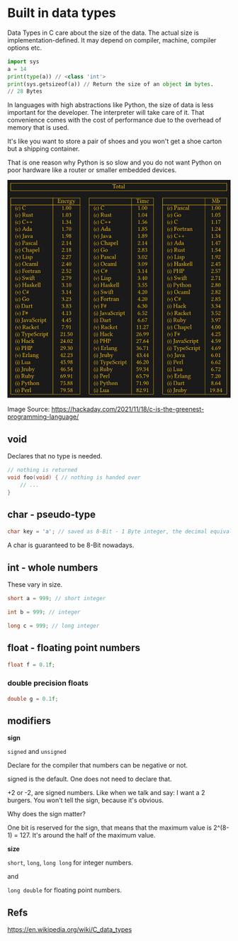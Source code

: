 # Built in data types

Data Types in C care about the size of the data. The actual size is implementation-defined. It may depend on compiler, machine, compiler options etc.

```Python 3
import sys
a = 14
print(type(a)) // <class 'int'>
print(sys.getsizeof(a)) // Return the size of an object in bytes.
// 28 Bytes
```

In languages with high abstractions like Python, the size of data is less important for the developer. The interpreter will take care of it. That convenience comes with the cost of performance due to the overhead of memory that is used.

It's like you want to store a pair of shoes and you won't get a shoe carton but a shipping container.

That is one reason why Python is so slow and you do not want Python on poor hardware like a router or smaller embedded devices.

![](language-efficiency_had.jpg)

Image Source: https://hackaday.com/2021/11/18/c-is-the-greenest-programming-language/

## void

Declares that no type is needed.

```c
// nothing is returned
void foo(void) { // nothing is handed over
    // ...
}
```

## char - pseudo-type

```c
char key = 'a'; // saved as 8-Bit - 1 Byte integer, the decimal equivalent based on the ASCII-Table 
```

A char is guaranteed to be 8-Bit nowadays.

## int - whole numbers

These vary in size.

```c
short a = 999; // short integer
```
```c
int b = 999; // integer
```
```c
long c = 999; // long integer
```

## float - floating point numbers

```c
float f = 0.1f;
```

### double precision floats

```c
double g = 0.1f;
```

## modifiers

**sign**

`signed` and `unsigned`

Declare for the compiler that numbers can be negative or not.

signed is the default. One does not need to declare that.

+2 or -2, are signed numbers. Like when we talk and say: I want a 2 burgers. You won't tell the sign, because it's obvious.

Why does the sign matter?

One bit is reserved for the sign, that means that the maximum value is 2^(8-1) = 127. It's around the half of the maximum value.

**size**

`short`, `long`, `long long` for integer numbers.

and

`long double` for floating point numbers.

## Refs

https://en.wikipedia.org/wiki/C_data_types